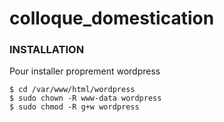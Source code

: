 # colloque_domestication

### INSTALLATION

Pour installer proprement wordpress  
```
$ cd /var/www/html/wordpress
$ sudo chown -R www-data wordpress
$ sudo chmod -R g+w wordpress
```
